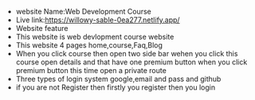  * website Name:Web Development Course
 * Live link:https://willowy-sable-0ea277.netlify.app/
 * Website feature
 * This website is web devlopment course website
 * This website 4 pages home,course,Faq,Blog
 * When you click course then open two side bar wehen you click this course open details and that have one premium button when you click premium button this time open a private route
  * Three types of login system
  google,email and pass and github
   * if you are not Register then firstly you register then you login